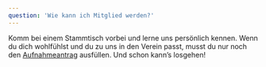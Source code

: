 ```yaml
---
question: 'Wie kann ich Mitglied werden?'
---
```


Komm bei einem Stammtisch vorbei und lerne uns persönlich kennen. Wenn du dich wohlfühlst und du zu uns in den Verein passt, musst du nur noch den [Aufnahmeantrag](https://easyverein.com/public/ML/applicationform/) ausfüllen. Und schon kann’s losgehen!
